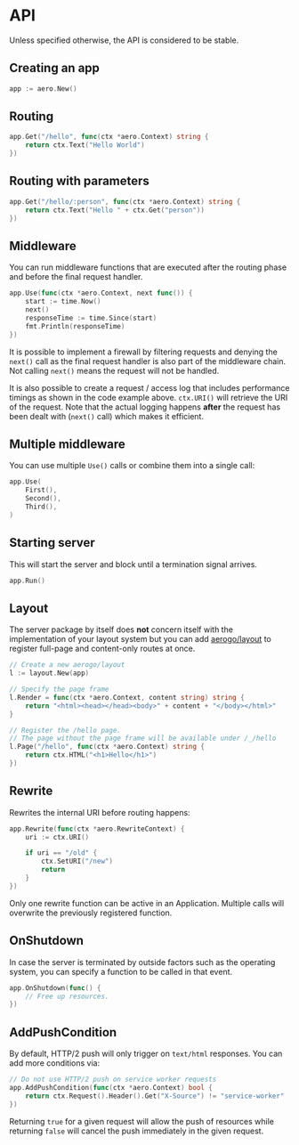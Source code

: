 # API

Unless specified otherwise, the API is considered to be stable.

## Creating an app

```go
app := aero.New()
```

## Routing

```go
app.Get("/hello", func(ctx *aero.Context) string {
	return ctx.Text("Hello World")
})
```

## Routing with parameters

```go
app.Get("/hello/:person", func(ctx *aero.Context) string {
	return ctx.Text("Hello " + ctx.Get("person"))
})
```

## Middleware

You can run middleware functions that are executed after the routing phase and before the final request handler.

```go
app.Use(func(ctx *aero.Context, next func()) {
	start := time.Now()
	next()
	responseTime := time.Since(start)
	fmt.Println(responseTime)
})
```

It is possible to implement a firewall by filtering requests and denying the `next()` call as the final request handler is also part of the middleware chain. Not calling `next()` means the request will not be handled.

It is also possible to create a request / access log that includes performance timings as shown in the code example above. `ctx.URI()` will retrieve the URI of the request. Note that the actual logging happens **after** the request has been dealt with (`next()` call) which makes it efficient.

## Multiple middleware

You can use multiple `Use()` calls or combine them into a single call:

```go
app.Use(
	First(),
	Second(),
	Third(),
)
```

## Starting server

This will start the server and block until a termination signal arrives.

```go
app.Run()
```

## Layout

The server package by itself does **not** concern itself with the implementation of your layout system but you can add [aerogo/layout](https://github.com/aerogo/layout) to register full-page and content-only routes at once.

```go
// Create a new aerogo/layout
l := layout.New(app)

// Specify the page frame
l.Render = func(ctx *aero.Context, content string) string {
	return "<html><head></head><body>" + content + "</body></html>"
}

// Register the /hello page.
// The page without the page frame will be available under /_/hello
l.Page("/hello", func(ctx *aero.Context) string {
	return ctx.HTML("<h1>Hello</h1>")
})
```

## Rewrite

Rewrites the internal URI before routing happens:

```go
app.Rewrite(func(ctx *aero.RewriteContext) {
	uri := ctx.URI()

	if uri == "/old" {
		ctx.SetURI("/new")
		return
	}
})
```

Only one rewrite function can be active in an Application. Multiple calls will overwrite the previously registered function.

## OnShutdown

In case the server is terminated by outside factors such as the operating system, you can specify a function to be called in that event.

```go
app.OnShutdown(func() {
	// Free up resources.
})
```

## AddPushCondition

By default, HTTP/2 push will only trigger on `text/html` responses. You can add more conditions via:

```go
// Do not use HTTP/2 push on service worker requests
app.AddPushCondition(func(ctx *aero.Context) bool {
	return ctx.Request().Header().Get("X-Source") != "service-worker"
})
```

Returning `true` for a given request will allow the push of resources while returning `false` will cancel the push immediately in the given request.